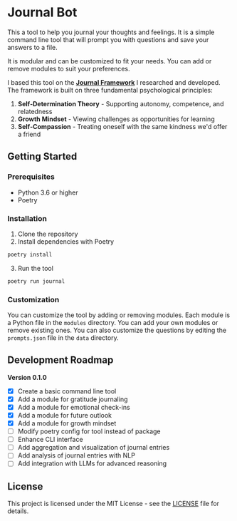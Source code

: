 # Journal Bot

This a tool to help you journal your thoughts and feelings. It is a simple command line tool that will prompt you with questions and save your answers to a file.

It is modular and can be customized to fit your needs. You can add or remove modules to suit your preferences.

I based this tool on the [**Journal Framework**](journal_framework.md) I researched and developed. The framework is built on three fundamental psychological principles:

1. **Self-Determination Theory** - Supporting autonomy, competence, and relatedness
2. **Growth Mindset** - Viewing challenges as opportunities for learning
3. **Self-Compassion** - Treating oneself with the same kindness we'd offer a friend

## Getting Started

### Prerequisites

- Python 3.6 or higher
- Poetry

### Installation

1. Clone the repository
2. Install dependencies with Poetry

```bash
poetry install
```

3. Run the tool

```bash
poetry run journal
```

### Customization

You can customize the tool by adding or removing modules. Each module is a Python file in the `modules` directory. You can add your own modules or remove existing ones.
You can also customize the questions by editing the `prompts.json` file in the `data` directory.

## Development Roadmap

**Version 0.1.0**

- [x] Create a basic command line tool
- [x] Add a module for gratitude journaling
- [x] Add a module for emotional check-ins
- [x] Add a module for future outlook
- [x] Add a module for growth mindset
- [ ] Modify poetry config for tool instead of package
- [ ] Enhance CLI interface
- [ ] Add aggregation and visualization of journal entries
- [ ] Add analysis of journal entries with NLP
- [ ] Add integration with LLMs for advanced reasoning

## License

This project is licensed under the MIT License - see the [LICENSE](LICENSE) file for details.
